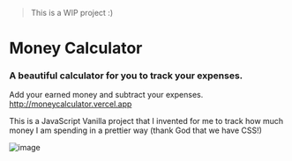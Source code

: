 > This is a WIP project :)

# Money Calculator
### A beautiful calculator for you to track your expenses.

Add your earned money and subtract your expenses. http://moneycalculator.vercel.app

This is a JavaScript Vanilla project that I invented for me to track how much money I am spending in a prettier way (thank God that we have CSS!)

![image](https://user-images.githubusercontent.com/70597850/192814882-9082fd7c-d130-4550-b30a-aad5756587b1.png)
